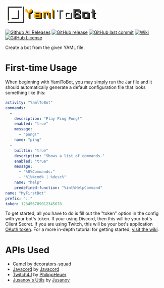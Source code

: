 ![# YamlToBot](https://raw.githubusercontent.com/Jusanov/YamlToBot/master/core/src/main/resources/assets/logo.png)

[![Github All Releases](https://img.shields.io/github/downloads/jusanov/yamltobot/total.svg?style=flat-square)](https://github.com/Jusanov/YamlToBot/releases)
[![GitHub release](https://img.shields.io/github/release/jusanov/yamltobot.svg?style=flat-square)](https://github.com/Jusanov/YamlToBot/releases)
[![GitHub last commit](https://img.shields.io/github/last-commit/jusanov/yamltobot.svg?style=flat-square)](https://github.com/Jusanov/YamlToBot/commits/master)
[![Wiki](https://img.shields.io/badge/Wiki-Home-red.svg?style=flat-square)](https://github.com/Jusanov/YamlToBot/wiki)
[![GitHub License](https://img.shields.io/github/license/jusanov/yamltobot.svg?style=flat-square)](https://github.com/Jusanov/YamlToBot/blob/master/LICENSE)

Create a bot from the given YAML file.

# First-time Usage

When beginning with YamlToBot, you may simply run the Jar file and it should automatically generate a default configuration file that looks something like this:

```yaml
activity: "YamlToBot"
commands: 
  - 
    description: "Play Ping Pong!"
    enabled: "true"
    message: 
      - "pong!"
    name: "ping"
  - 
    builtin: "true"
    description: "Shows a list of commands."
    enabled: "true"
    message: 
      - "%0%Commands:"
      - "%1%%cmd% | %desc%"
    name: "help"
    predefined-function: "%int%HelpCommand"
name: "MyFirstBot"
prefix: "::"
token: 123456789012345678
```

To get started, all you have to do is fill out the "token" option in the config with your bot's token. If your using Discord, then this will be your bot's Client Secret. If you are using Twitch, this will be your bot's application [OAuth token](https://dev.twitch.tv/docs/authentication/). For a more in-depth tutorial for getting started, [visit the wiki](https://github.com/jusanov/yamltobot/wiki).

# APIs Used

 - [Camel](https://github.com/decorators-squad/camel) by [decorators-squad](https://github.com/decorators-squad)
 - [Javacord](https://github.com/Javacord/Javacord) by [Javacord](https://github.com/Javacord)
 - [Twitch4J](https://github.com/twitch4j/twitch4j) by [PhilippHeuer](https://github.com/PhilippHeuer)
 - [Jusanov's Utils](https://github.com/Jusanov/JusanovsUtils) by [Jusanov](https://github.com/Jusanov)
